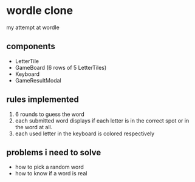 # wordle clone

my attempt at wordle

## components

- LetterTile
- GameBoard (6 rows of 5 LetterTiles)
- Keyboard
- GameResultModal

## rules implemented

1. 6 rounds to guess the word
1. each submitted word displays if each letter is in the correct spot or in the word at all.
1. each used letter in the keyboard is colored respectively

## problems i need to solve

- how to pick a random word
- how to know if a word is real
